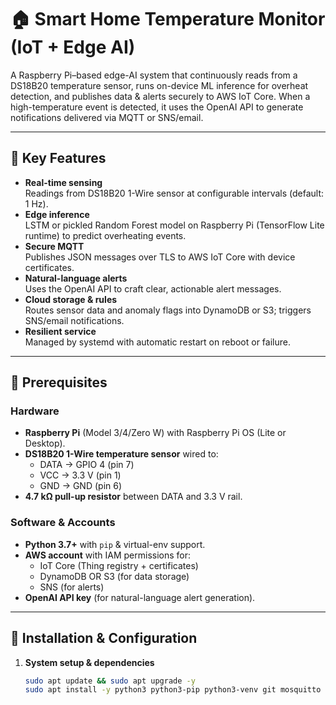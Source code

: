 # 🏠 Smart Home Temperature Monitor (IoT + Edge AI)

A Raspberry Pi–based edge-AI system that continuously reads from a DS18B20 temperature sensor, runs on-device ML inference for overheat detection, and publishes data & alerts securely to AWS IoT Core. When a high-temperature event is detected, it uses the OpenAI API to generate notifications delivered via MQTT or SNS/email.

---



## 🔑 Key Features

- **Real-time sensing**  
  Readings from DS18B20 1-Wire sensor at configurable intervals (default: 1 Hz).  
- **Edge inference**  
  LSTM or pickled Random Forest model on Raspberry Pi (TensorFlow Lite runtime) to predict overheating events.  
- **Secure MQTT**  
  Publishes JSON messages over TLS to AWS IoT Core with device certificates.  
- **Natural-language alerts**  
  Uses the OpenAI API to craft clear, actionable alert messages.  
- **Cloud storage & rules**  
  Routes sensor data and anomaly flags into DynamoDB or S3; triggers SNS/email notifications.  
- **Resilient service**  
  Managed by systemd with automatic restart on reboot or failure.  

---

## 🎯 Prerequisites

### Hardware

- **Raspberry Pi** (Model 3/4/Zero W) with Raspberry Pi OS (Lite or Desktop).  
- **DS18B20 1-Wire temperature sensor** wired to:  
  - DATA → GPIO 4 (pin 7)  
  - VCC → 3.3 V (pin 1)  
  - GND → GND (pin 6)  
- **4.7 kΩ pull-up resistor** between DATA and 3.3 V rail.  

### Software & Accounts

- **Python 3.7+** with `pip` & virtual-env support.  
- **AWS account** with IAM permissions for:  
  - IoT Core (Thing registry + certificates)  
  - DynamoDB OR S3 (for data storage)  
  - SNS (for alerts)  
- **OpenAI API key** (for natural-language alert generation).  

---

## 🚀 Installation & Configuration

1. **System setup & dependencies**  
   ```bash
   sudo apt update && sudo apt upgrade -y
   sudo apt install -y python3 python3-pip python3-venv git mosquitto
